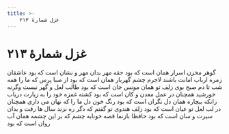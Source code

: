 ```yaml
---
title: >-
    غزل شمارهٔ ۲۱۳
---
```

# غزل شمارهٔ ۲۱۳

گوهر مخزن اسرار همان است که بود
حقه مهر بدان مهر و نشان است که بود
عاشقان زمره ارباب امانت باشند
لاجرم چشم گهربار همان است که بود
از صبا پرس که ما را همه شب تا دم صبح
بوی زلف تو همان مونس جان است که بود
طالب لعل و گهر نیست وگرنه خورشید
همچنان در عمل معدن و کان است که بود
کشته غمزه خود را به زیارت دریاب
زانکه بیچاره همان دل نگران است که بود
رنگ خون دل ما را که نهان می داری
همچنان در لب لعل تو عیان است که بود
زلف هندوی تو گفتم که دگر ره نزند
سال ها رفت و بدان سیرت و سان است که بود
حافظا بازنما قصه خونابه چشم
که بر این چشمه همان آب روان است که بود
